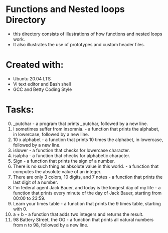 # Functions and Nested loops Directory

- this directory consists of illustrations of how functions and nested loops work.
- It also illustrates the use of prototypes and custom header files.

# Created with:

- Ubuntu 20.04 LTS 
- Vi text editor and Bash shell 
- GCC and Betty Coding Style

# Tasks: 

0. _putchar - a program that prints _putchar, followed by a new line.
1. I sometimes suffer from insomnia. -  a function that prints the alphabet, in lowercase, followed by a new line.
2. 10 x alphabet - a function that prints 10 times the alphabet, in lowercase, followed by a new line.
3. islower - a function that checks for lowercase character.
4. isalpha -  a function that checks for alphabetic character.
5. Sign - a function that prints the sign of a number.
6. There is no such thing as absolute value in this world. -  a function that computes the absolute value of an integer.
7. There are only 3 colors, 10 digits, and 7 notes - a function that prints the last digit of a number.
8. I'm federal agent Jack Bauer, and today is the longest day of my life - a function that prints every minute of the day of Jack Bauer, starting from 00:00 to 23:59.
9. Learn your times table -  a function that prints the 9 times table, starting with 0.
10. a + b - a function that adds two integers and returns the result.
11.  98 Battery Street, the OG - a function that prints all natural numbers from n to 98, followed by a new line.
